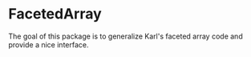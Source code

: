FacetedArray
============

The goal of this package is to generalize Karl's faceted array code and provide
a nice interface.
